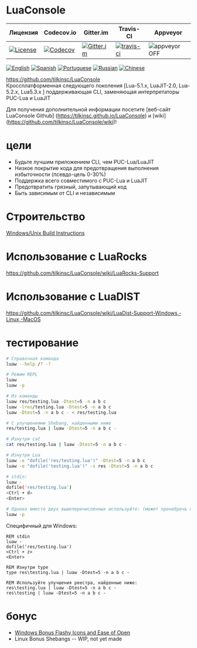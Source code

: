 # LuaConsole
| Лицензия | Codecov.io | Gitter.im | Travis-CI | Appveyor |
| ------- | ---------- | --------- | --------- | -------- |
| [![License](https://img.shields.io/github/license/tilkinsc/LuaConsole.svg)](https://github.com/tilkinsc/LuaConsole/blob/master/LICENSE) | [![Codecov](https://codecov.io/gh/tilkinsc/LuaConsole/coverage.svg?branch=master)](https://codecov.io/gh/tilkinsc/LuaConsole) | [![Gitter.im](https://badges.gitter.im/tilkinsc/LuaConsole.png)](https://gitter.im/LuaConsole) | [![travis-ci](https://travis-ci.org/tilkinsc/LuaConsole.svg?branch=master)](https://travis-ci.org/tilkinsc/LuaConsole) | ![appveyor](https://ci.appveyor.com/api/projects/status/github/tilkinsc/LuaConsole?svg=true) OFF |  

[![English](https://i.imgur.com/koEsWJi.png)](https://github.com/tilkinsc/LuaConsole/blob/master/README.md)
[![Spanish](https://i.imgur.com/6eQwrN2.png)](https://github.com/tilkinsc/LuaConsole/blob/master/README.espanol.md)
[![Portuguese](https://i.imgur.com/MQ1ArnU.png)](https://github.com/tilkinsc/LuaConsole/blob/master/README.portugues.md)
[![Russian](https://i.imgur.com/cuby3uW.png)](https://github.com/tilkinsc/LuaConsole/blob/master/README.russian.md)
[![Chinese](https://i.imgur.com/pDy0fs3.png)](https://github.com/tilkinsc/LuaConsole/blob/master/README.chinese.md)


https://github.com/tilkinsc/LuaConsole  
Кроссплатформенная следующего поколения \[Lua-5.1.x, LuaJIT-2.0, Lua-5.2.x, Lua5.3.x \] поддерживающая CLI, заменяющая интерпретаторы PUC-Lua и LuaJIT  

Для получения дополнительной информации посетите [веб-сайт LuaConsole Github] (https://tilkinsc.github.io/LuaConsole) и [wiki] (https://github.com/tilkinsc/LuaConsole/wiki)!  

# цели
* Будьте лучшим приложением CLI, чем PUC-Lua/LuaJIT
* Низкое покрытие кода для предотвращения выполнения избыточности (псевдо-цель 0-30%)
* Поддержка всего совместимого с PUC-Lua и LuaJIT
* Предотвратить грязный, запутывающий код
* Быть зависимым от CLI и независимым 

# Строительство
[Windows/Unix Build Instructions](https://github.com/tilkinsc/LuaConsole/wiki/Build-Instructions)  

# Использование с LuaRocks
https://github.com/tilkinsc/LuaConsole/wiki/LuaRocks-Support   

# Использование с LuaDIST
https://github.com/tilkinsc/LuaConsole/wiki/LuaDist-Support-Windows,-Linux,-MacOS

# тестирование
```bash
# Справочная команда
luaw --help /? -?

# Режим REPL
luaw
luaw -p

# Из команды
luaw res/testing.lua -Dtest=5 -n a b c
luaw -lres/testing.lua -Dtest=5 -n a b c
luaw -Dtest=5 -n a b c - < res/testing.lua

# С улучшениями Shebang, найденными ниже
res/testing.lua | luaw -Dtest=5 -n a b c -

# Изнутри cat
cat res/testing.lua | luaw -Dtest=5 -n a b c -

# Изнутри Lua
luaw -e "dofile('res/testing.lua')" -Dtest=5 -n a b c
luaw -e "dofile('testing.lua')" -s res -Dtest=5 -n a b c

# stdin:
luaw -
dofile('res/testing.lua')
<Ctrl + d>
<Enter>

# Однако вместо двух вышеперечисленных используйте: (может пренебречь подразумеваемым -p)
luaw -p
```

Специфичный для Windows:
```batch
REM stdin
luaw -
dofile('res/testing.lua')
<Ctrl + z>
<Enter>

REM Изнутри type
type res\testing.lua | luaw -Dtest=5 -n a b c -

REM Используйте улучшения реестра, найденные ниже:
res\testing.lua | luaw -Dtest=5 -n a b c -
res\testing | luaw -Dtest=5 -n a b c -
```

# бонус
* [Windows Bonus Flashy Icons and Ease of Open](https://github.com/tilkinsc/LuaConsole/wiki/Windows-Bonus---Flashy-Icons-and-Ease-of-Open)  
* Linux Bonus Shebangs -- WIP, not yet made
